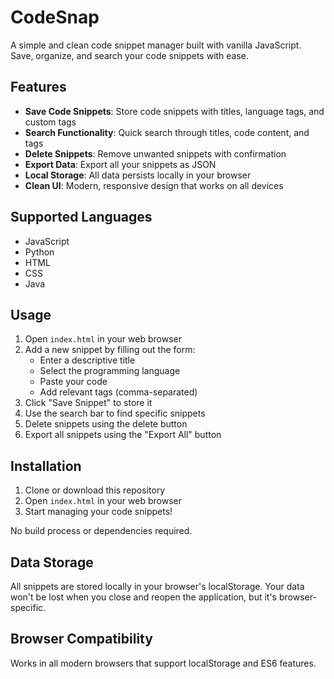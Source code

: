 # CodeSnap

A simple and clean code snippet manager built with vanilla JavaScript. Save, organize, and search your code snippets with ease.

## Features

- **Save Code Snippets**: Store code snippets with titles, language tags, and custom tags
- **Search Functionality**: Quick search through titles, code content, and tags
- **Delete Snippets**: Remove unwanted snippets with confirmation
- **Export Data**: Export all your snippets as JSON
- **Local Storage**: All data persists locally in your browser
- **Clean UI**: Modern, responsive design that works on all devices

## Supported Languages

- JavaScript
- Python
- HTML
- CSS
- Java

## Usage

1. Open `index.html` in your web browser
2. Add a new snippet by filling out the form:
   - Enter a descriptive title
   - Select the programming language
   - Paste your code
   - Add relevant tags (comma-separated)
3. Click "Save Snippet" to store it
4. Use the search bar to find specific snippets
5. Delete snippets using the delete button
6. Export all snippets using the "Export All" button

## Installation

1. Clone or download this repository
2. Open `index.html` in your web browser
3. Start managing your code snippets!

No build process or dependencies required.

## Data Storage

All snippets are stored locally in your browser's localStorage. Your data won't be lost when you close and reopen the application, but it's browser-specific.

## Browser Compatibility

Works in all modern browsers that support localStorage and ES6 features.